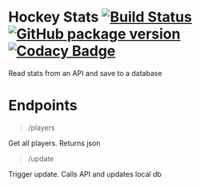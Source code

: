 # Hockey Stats [![Build Status](https://travis-ci.org/alecc08/hockey-stats.svg?branch=master)](https://travis-ci.org/alecc08/hockey-stats) [![GitHub package version](https://img.shields.io/github/package-json/v/badges/shields.svg)]() [![Codacy Badge](https://api.codacy.com/project/badge/Grade/1c819a5a49c54c2f8f1e6fb68e81bb8d)](https://www.codacy.com/app/alecc/hockey-stats?utm_source=github.com&utm_medium=referral&utm_content=alecc08/hockey-stats&utm_campaign=badger)

Read stats from an API and save to a database

# Endpoints
>/players

Get all players. Returns json

>/update

Trigger update. Calls API and updates local db
